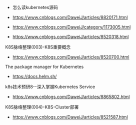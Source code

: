 * 怎么读kubernetes源码
* https://www.cnblogs.com/DaweiJ/articles/8820171.html

* https://www.cnblogs.com/DaweiJ/category/1173005.html

* https://www.cnblogs.com/DaweiJ/articles/8520318.html

K8S脉络整理(003)-K8S重要概念
* https://www.cnblogs.com/DaweiJ/articles/8520700.html

The package manager for Kubernetes
* https://docs.helm.sh/

k8s技术预研8--深入掌握Kubernetes Service
* https://www.cnblogs.com/DaweiJ/articles/8865802.html

K8S脉络整理(004)-K8S-Cluster部署
* https://www.cnblogs.com/DaweiJ/articles/8521587.html
